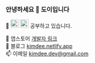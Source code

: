 ### 안녕하세요 👋 도이입니다

🌱 <img src="https://img.shields.io/badge/Swift-F05138?style=for-the-badge&logo=Swift&logoColor=white" height="22"> <img src="https://img.shields.io/badge/%F0%9F%92%BB-Computer%20Science-Blue" height="22"> 공부하고 있습니다.

🍎 앱스토어 [개발자 링크](https://apps.apple.com/kr/developer/doy-kim/id1640992617)<br>
📝 블로그 [kimdee.netlify.app](https://kimdee.netlify.app/blog/)<br>
📫 이메일 [kimdee.dev@gmail.com](mailto:kimdee.dev@gmail.com) <br>

<!--
**heydoy/heydoy** is a ✨ _special_ ✨ repository because its `README.md` (this file) appears on your GitHub profile.

Here are some ideas to get you started:

- 🔭 I’m currently working on ...
- 🌱 I’m currently learning ...
- 👯 I’m looking to collaborate on ...
- 🤔 I’m looking for help with ...
- 💬 Ask me about ...
- 📫 How to reach me: ...
- 😄 Pronouns: ...
- ⚡ Fun fact: ...
-->

